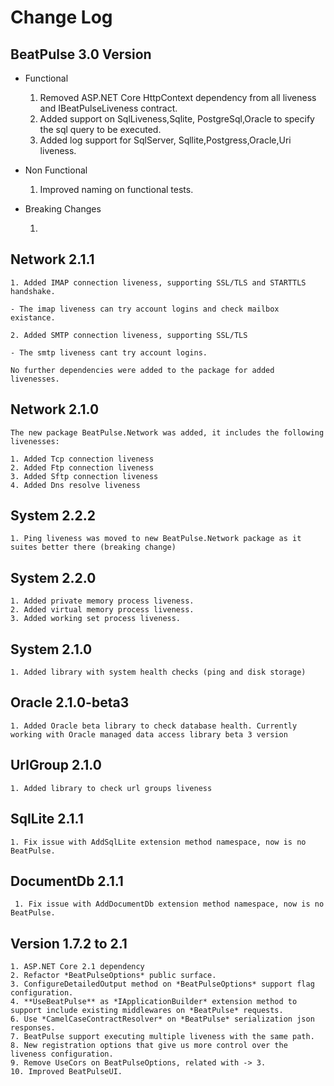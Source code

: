 # Change Log

## BeatPulse 3.0 Version

- Functional

    1. Removed ASP.NET Core HttpContext dependency from all liveness and IBeatPulseLiveness contract.
    2. Added support on SqlLiveness,Sqlite, PostgreSql,Oracle to specify the sql query to be executed.
    3. Added log support for SqlServer, Sqllite,Postgress,Oracle,Uri liveness.

- Non Functional

    1. Improved naming on functional tests.

- Breaking Changes

    1.  

## Network 2.1.1

    1. Added IMAP connection liveness, supporting SSL/TLS and STARTTLS handshake.

    - The imap liveness can try account logins and check mailbox
    existance.

    2. Added SMTP connection liveness, supporting SSL/TLS

    - The smtp liveness cant try account logins.

    No further dependencies were added to the package for added livenesses.

## Network 2.1.0
    The new package BeatPulse.Network was added, it includes the following livenesses:

    1. Added Tcp connection liveness
    2. Added Ftp connection liveness
    3. Added Sftp connection liveness
    4. Added Dns resolve liveness
    
## System 2.2.2
    1. Ping liveness was moved to new BeatPulse.Network package as it suites better there (breaking change)

## System 2.2.0
    1. Added private memory process liveness.
    2. Added virtual memory process liveness.
    3. Added working set process liveness.

## System 2.1.0
    1. Added library with system health checks (ping and disk storage)

## Oracle 2.1.0-beta3
    1. Added Oracle beta library to check database health. Currently working with Oracle managed data access library beta 3 version

## UrlGroup 2.1.0
    1. Added library to check url groups liveness

## SqlLite 2.1.1
    1. Fix issue with AddSqlLite extension method namespace, now is no BeatPulse.

## DocumentDb 2.1.1
     1. Fix issue with AddDocumentDb extension method namespace, now is no BeatPulse.

## Version 1.7.2 to 2.1

    1. ASP.NET Core 2.1 dependency
    2. Refactor *BeatPulseOptions* public surface.
    3. ConfigureDetailedOutput method on *BeatPulseOptions* support flag configuration.
    4. **UseBeatPulse** as *IApplicationBuilder* extension method to support include existing middlewares on *BeatPulse* requests.
    6. Use *CamelCaseContractResolver* on *BeatPulse* serialization json responses.
    7. BeatPulse support executing multiple liveness with the same path.
    8. New registration options that give us more control over the liveness configuration.
    9. Remove UseCors on BeatPulseOptions, related with -> 3.
    10. Improved BeatPulseUI.